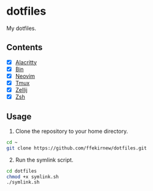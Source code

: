 # dotfiles
My dotfiles.

## Contents
- [X] [Alacritty](./alacritty)
- [X] [Bin](./bin)
- [X] [Neovim](./nvim)
- [X] [Tmux](./tmux)
- [X] [Zellij](./zellij)
- [X] [Zsh](./zshrc)

## Usage
1. Clone the repository to your home directory.
```bash
cd ~
git clone https://github.com/ffekirnew/dotfiles.git
```

2. Run the symlink script.
```bash
cd dotfiles
chmod +x symlink.sh
./symlink.sh
```
